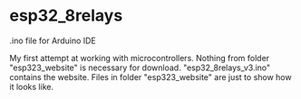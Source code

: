# esp32_8relays
.ino file for Arduino IDE

My first attempt at working with microcontrollers.
Nothing from folder "esp323_website" is necessary for download. "esp32_8relays_v3.ino" contains the website.
Files in folder "esp323_website" are just to show how it looks like.
